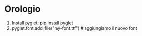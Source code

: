 # Orologio

1. Install pyglet: pip install pyglet
2. pyglet.font.add_file("my-font.ttf") # aggiungiamo il nuovo font
